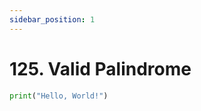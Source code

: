 ```yaml
---
sidebar_position: 1
---
```


# 125. Valid Palindrome

```python novice-high/02/05/2
print("Hello, World!")
```
